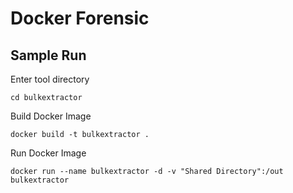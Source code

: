 # Docker Forensic

## Sample Run

Enter tool directory

```
cd bulkextractor
```

Build Docker Image

```
docker build -t bulkextractor .
```

Run Docker Image

```
docker run --name bulkextractor -d -v "Shared Directory":/out bulkextractor
```

